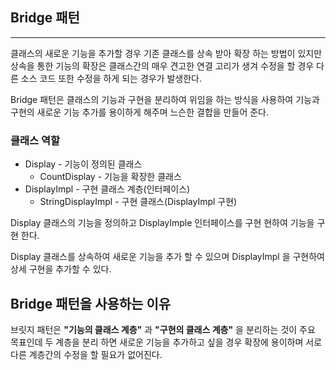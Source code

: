 ## Bridge 패턴      

---
클래스의 새로운 기능을 추가할 경우 기존 클래스를 상속 받아 확장 하는 방법이 있지만 상속을 통한 기능의 확장은 클래스간의 매우 견고한 연결 고리가 생겨
 수정을 할 경우 다른 소스 코드 또한 수정을 하게 되는 경우가 발생한다.

Bridge 패턴은 클래스의 기능과 구현을 분리하여 위임을 하는 방식을 사용하여
기능과 구현의 새로운 기능 추가를 용이하게 해주며 느슨한 결합을 만들어 준다.


###  클래스 역할
- Display - 기능이 정의된 클래스
  - CountDisplay - 기능을 확장한 클래스
- DisplayImpl - 구현 클래스 계층(인터페이스)
  - StringDisplayImpl - 구현 클래스(DisplayImpl 구현)

Display 클래스의 기능을 정의하고 DisplayImple 인터페이스를 구현 현하여 
기능을 구현 한다.

Display 클래스를 상속하여 새로운 기능을 추가 할 수 있으며
DisplayImpl 을 구현하여 상세 구현을 추가할 수 있다.


## Bridge 패턴을 사용하는 이유
브릿지 패턴은 **"기능의 클래스 계층"** 과 **"구현의 클래스 계층"** 을 분리하는 것이 주요 목표인데
두 계층을 분리 하면 새로운 기능을 추가하고 싶을 경우 확장에 용이하며 서로 다른 계층간의 수정을 할 필요가 없어진다.